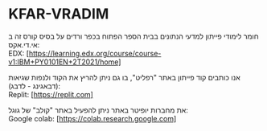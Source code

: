 # KFAR-VRADIM

חומר לימודי פייתון למדעי הנתונים בבית הספר הפתוח בכפר ורדים על בסיס קורס זה ב אי.די.אקס:<br>
EDX: [https://learning.edx.org/course/course-v1:IBM+PY0101EN+2T2021/home]<p>
אנו כותבים קוד פייתון באתר "רפליט", בו גם ניתן להריץ את הקוד ולנפות שגיאות (דבאגינג - לדבג):<br>
Replit: [https://replit.com]<p>
את מחברות יופיטר באתר ניתן להפעיל באתר "קולב" של גוגל:<br>
Google colab: [https://colab.research.google.com]<p>

